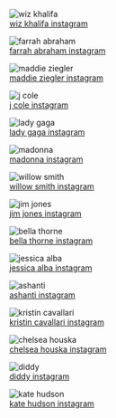 <img src="https://scontent.cdninstagram.com/t51.2885-19/s320x320/13636075_923104884464803_1360457987_a.jpg" alt="wiz khalifa"><br/>
<a href="https://www.picdora.com/instagram/wizkhalifa">wiz khalifa instagram</a>

<img src="https://scontent.cdninstagram.com/t51.2885-19/s320x320/14026679_538061429727092_990738314_a.jpg" alt="farrah abraham"><br/>
<a href="https://www.picdora.com/instagram/farrah__abraham">farrah abraham instagram</a>

<img src="https://scontent.cdninstagram.com/t51.2885-15/s640x640/sh0.08/e35/14504876_645289115645277_3224242544791519232_n.jpg?ig_cache_key=MTM0ODE3NDg1MTk3NDAwMzY2OQ%3D%3D.2.l" alt="maddie ziegler"><br/>
<a href="https://www.picdora.com/instagram/maddieziegler">maddie ziegler instagram</a>

<img src="https://scontent.cdninstagram.com/t51.2885-19/11899652_894645663943387_882060476_a.jpg" alt="j cole"><br/>
<a href="https://www.picdora.com/instagram/realcoleworld">j cole instagram</a>

<img src="https://scontent.cdninstagram.com/t51.2885-19/s320x320/14276551_1247075661998942_2036933793_a.jpg" alt="lady gaga"><br/>
<a href="https://www.picdora.com/instagram/ladygaga">lady gaga instagram</a>

<img src="https://scontent.cdninstagram.com/t51.2885-19/s320x320/14448400_1845821322330298_4954360503829790720_a.jpg" alt="madonna"><br/>
<a href="https://www.picdora.com/instagram/madonna">madonna instagram</a>

<img src="https://scontent.cdninstagram.com/t51.2885-15/s640x640/sh0.08/e35/14474549_206151209805319_6177204539871985664_n.jpg?ig_cache_key=MTM0ODY4OTg4MDU4NzA1ODQ3Ng%3D%3D.2" alt="willow smith"><br/>
<a href="https://www.picdora.com/instagram/willowsmith">willow smith instagram</a>

<img src="https://scontent.cdninstagram.com/t51.2885-19/s320x320/13298260_1607234282921467_1279170948_a.jpg" alt="jim jones"><br/>
<a href="https://www.picdora.com/instagram/jimjonescapo">jim jones instagram</a>

<img src="https://scontent.cdninstagram.com/t51.2885-19/s320x320/12716966_488482421335975_1421665096_a.jpg" alt="bella thorne"><br/>
<a href="https://www.picdora.com/instagram/bellathorne">bella thorne instagram</a>

<img src="https://scontent.cdninstagram.com/t51.2885-19/s320x320/14279020_119523438503923_1651851618_a.jpg" alt="jessica alba"><br/>
<a href="https://www.picdora.com/instagram/jessicaalba">jessica alba instagram</a>

<img src="https://scontent.cdninstagram.com/t51.2885-19/11123933_437865539713866_1888180390_a.jpg" alt="ashanti"><br/>
<a href="https://www.picdora.com/instagram/ashanti_official">ashanti instagram</a>

<img src="https://scontent.cdninstagram.com/t51.2885-19/s320x320/891331_1680477188868958_1421685783_a.jpg" alt="kristin cavallari"><br/>
<a href="https://www.picdora.com/instagram/kristincavallari">kristin cavallari instagram</a>

<img src="https://scontent.cdninstagram.com/t51.2885-15/e35/14294892_641958755980658_926134542_n.jpg?ig_cache_key=MTM0MzExMjk5NTg3MDI2OTE0MA%3D%3D.2" alt="chelsea houska"><br/>
<a href="https://www.picdora.com/instagram/chelseahouska">chelsea houska instagram</a>

<img src="https://scontent.cdninstagram.com/t51.2885-19/s320x320/12930879_1147203041978039_949785887_a.jpg" alt="diddy"><br/>
<a href="https://www.picdora.com/instagram/iamdiddy">diddy instagram</a>

<img src="https://scontent.cdninstagram.com/t51.2885-19/s320x320/1941297_406597182870756_1467764721_a.jpg" alt="kate hudson"><br/>
<a href="https://www.picdora.com/instagram/katehudson">kate hudson instagram</a>
